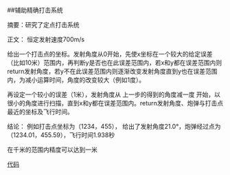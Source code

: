 ##辅助精确打击系统

摘要：研究了定点打击系统

正文：
     恒定发射速度700m/s

给出一个打击点的坐标。发射角度从0开始，先使x坐标在一个较大的给定误差（比如10米）范围内，再判断y是否也在此误差范围内，若x和y都在误差范围内则return发射角度，若y不在此误差范围内则逐渐改变发射角度直到y也在误差范围内，为减小运算时间，角度的改变较大（例如1度）。

再设定一个较小的误差（1米），发射角度从 上一步的得到的角度减一度 开始，以很小的角度进行扫描，直到x和y都在误差范围内。return发射角度、炮弹与打击点最近的坐标及飞行时间。

结论：
      例如打击点坐标为（1234，455），
给出了发射角度21.0°，炮弹经过点为（1234.01，455.59），飞行时间1.938秒

在千米的范围内精度可以达到一米

[代码](https://github.com/chenghuang2016/computationalphysics_N2013301020125/blob/master/%E7%AC%AC%E5%85%AD%E6%AC%A1%E4%BD%9C%E4%B8%9A/Precisionsystem.py)
